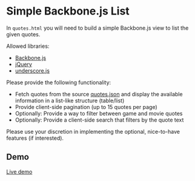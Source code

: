 
# Simple Backbone.js List

In `quotes.html` you will need to build a simple Backbone.js view to list the
given quotes.

Allowed libraries:

- [Backbone.js](http://backbonejs.org/)
- [jQuery](https://jquery.com/)
- [underscore.js](http://underscorejs.org/)

Please provide the following functionality:

- Fetch quotes from the source
  [quotes.json](https://gist.githubusercontent.com/anonymous/8f61a8733ed7fa41c4ea/raw/1e90fd2741bb6310582e3822f59927eb535f6c73/quotes.json)
  and display the available information in a list-like structure (table/list)
- Provide client-side pagination (up to 15 quotes per page)
- Optionally: Provide a way to filter between game and movie quotes
- Optionally: Provide a client-side search that filters by the quote text

Please use your discretion in implementing the optional, nice-to-have features
(if interested).

## Demo

[Live demo](https://coding-exercise-003.surge.sh/)
